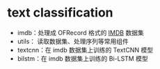 # text classification

- imdb：处理成 OFRecord 格式的 [IMDB](https://ai.stanford.edu/~amaas/data/sentiment/) 数据集 
- utils： 读取数据集、处理序列等常用组件
- textcnn：在 imdb 数据集上训练的 TextCNN 模型
- bilstm：在 imdb 数据集上训练的 Bi-LSTM 模型
